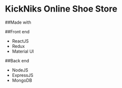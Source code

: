 # KickNiks Online Shoe Store

##Made with

##Front end
- ReactJS
- Redux
- Material UI

##Back end
- NodeJS
- ExpressJS
- MongoDB

